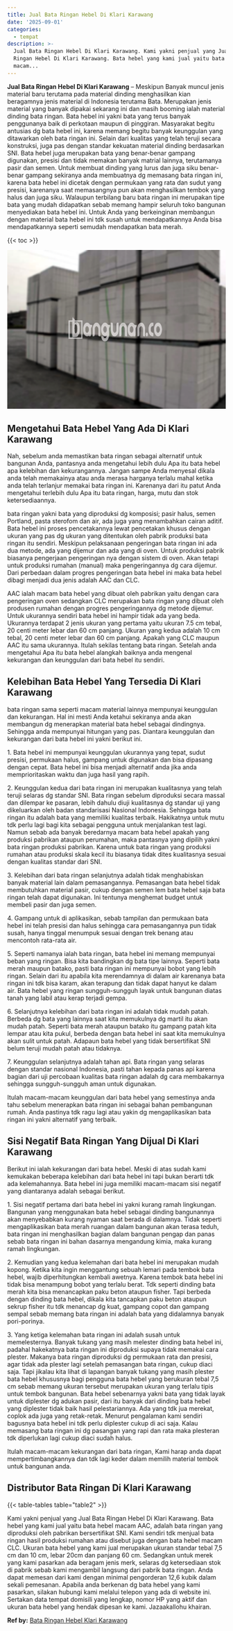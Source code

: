 ```yaml
---
title: Jual Bata Ringan Hebel Di Klari Karawang
date: '2025-09-01'
categories:
  - tempat
description: >-
  Jual Bata Ringan Hebel Di Klari Karawang. Kami yakni penjual yang Jual Bata
  Ringan Hebel Di Klari Karawang. Bata hebel yang kami jual yaitu bata hebel
  macam...
---
```


**Jual Bata Ringan Hebel Di Klari Karawang** – Meskipun Banyak muncul jenis material baru terutama pada material dinding menghasilkan kian beragamnya jenis material di Indonesia terutama Bata. Merupakan jenis material yang banyak dipakai sekarang ini dan masih booming ialah material dinding bata ringan. Bata hebel ini yakni bata yang terus banyak penggunanya baik di perkotaan maupun di pinggiran. Masyarakat begitu antusias dg bata hebel ini, karena memang begitu banyak keunggulan yang ditawarkan oleh bata ringan ini. Selain dari kualitas yang telah teruji secara konstruksi, juga pas dengan standar kekuatan material dinding berdasarkan SNI. Bata hebel juga merupakan bata yang benar-benar gampang digunakan, presisi dan tidak memakan banyak matrial lainnya, terutamanya pasir dan semen. Untuk membuat dinding yang lurus dan juga siku benar-benar gampang sekiranya anda membuatnya dg memasang bata ringan ini, karena bata hebel ini dicetak dengan permukaan yang rata dan sudut yang presisi, karenanya saat memasangnya pun akan menghasilkan tembok yang halus dan juga siku. Walaupun terbilang baru bata ringan ini merupakan tipe bata yang mudah didapatkan sebab memang hampir seluruh toko bangunan menyediakan bata hebel ini. Untuk Anda yang berkeinginan membangun dengan material bata hebel ini tdk susah untuk mendapatkannya Anda bisa mendapatkannya seperti semudah mendapatkan bata merah.

{{< toc >}}

![Jual Bata Ringan Hebel Di Klari Karawang](/images/jual-hebel-murah-43.png)

## Mengetahui Bata Hebel Yang Ada Di Klari Karawang

Nah, sebelum anda memastikan bata ringan sebagai alternatif untuk bangunan Anda, pantasnya anda mengetahui lebih dulu Apa itu bata hebel apa kelebihan dan kekurangannya. Jangan sampe Anda menyesal dikala anda telah memakainya atau anda merasa harganya terlalu mahal ketika anda telah terlanjur memakai bata ringan ini. Karenanya dari itu patut Anda mengetahui terlebih dulu Apa itu bata ringan, harga, mutu dan stok ketersediaannya.

bata ringan yakni bata yang diproduksi dg komposisi; pasir halus, semen Portland, pasta sterofom dan air, ada juga yang menambahkan cairan aditif. Bata hebel ini proses pencetakannya lewat pencetakan khusus dengan ukuran yang pas dg ukuran yang ditentukan oleh pabrik produksi bata ringan itu sendiri. Meskipun pelaksanaan pengeringan bata ringan ini ada dua metode, ada yang dijemur dan ada yang di oven. Untuk produksi pabrik biasanya pengerjaan pengeringan nya dengan sistem di oven. Akan tetapi untuk produksi rumahan (manual) maka pengeringannya dg cara dijemur. Dari perbedaan dalam progres pengeringan bata hebel ini maka bata hebel dibagi menjadi dua jenis adalah AAC dan CLC.

AAC ialah macam bata hebel yang dibuat oleh pabrikan yaitu dengan cara pengeringan oven sedangkan CLC merupakan bata ringan yang dibuat oleh produsen rumahan dengan progres pengeringannya dg metode dijemur. Untuk ukurannya sendiri bata hebel ini hampir tidak ada yang beda. Ukurannya terdapat 2 jenis ukuran yang pertama yaitu ukuran 7.5 cm tebal, 20 centi meter lebar dan 60 cm panjang. Ukuran yang kedua adalah 10 cm tebal, 20 centi meter lebar dan 60 cm panjang. Apakah yang CLC maupun AAC itu sama ukurannya. Itulah sekilas tentang bata ringan. Setelah anda mengetahui Apa itu bata hebel alangkah baiknya anda mengenal kekurangan dan keunggulan dari bata hebel itu sendiri.

## Kelebihan Bata Hebel Yang Tersedia Di Klari Karawang

bata ringan sama seperti macam material lainnya mempunyai keunggulan dan kekurangan. Hal ini mesti Anda ketahui sekiranya anda akan membangun dg menerapkan material bata hebel sebagai dindingnya. Sehingga anda mempunyai hitungan yang pas. Diantara keunggulan dan kekurangan dari bata hebel ini yakni berikut ini.

1\. Bata hebel ini mempunyai keunggulan ukurannya yang tepat, sudut presisi, permukaan halus, gampang untuk digunakan dan bisa dipasang dengan cepat. Bata hebel ini bisa menjadi alternatif anda jika anda memprioritaskan waktu dan juga hasil yang rapih.

2\. Keunggulan kedua dari bata ringan ini merupakan kualitasnya yang telah teruji selaras dg standar SNI. Bata ringan sebelum diproduksi secara massal dan dilempar ke pasaran, lebih dahulu diuji kualitasnya dg standar uji yang dikeluarkan oleh badan standarisasi Nasional Indonesia. Sehingga bata ringan itu adalah bata yang memiliki kualitas terbaik. Hakikatnya untuk mutu tdk perlu lagi bagi kita sebagai pengguna untuk menjalankan test lagi. Namun sebab ada banyak beredarnya macam bata hebel apakah yang produksi pabrikan ataupun perumahan, maka pantasnya yang dipilih yakni bata ringan produksi pabrikan. Karena untuk bata ringan yang produksi rumahan atau produksi skala kecil itu biasanya tidak dites kualitasnya sesuai dengan kualitas standar dari SNI.

3\. Kelebihan dari bata ringan selanjutnya adalah tidak menghabiskan banyak material lain dalam pemasangannya. Pemasangan bata hebel tidak membutuhkan material pasir, cukup dengan semen lem bata hebel saja bata ringan telah dapat digunakan. Ini tentunya menghemat budget untuk membeli pasir dan juga semen.

4\. Gampang untuk di aplikasikan, sebab tampilan dan permukaan bata hebel ini telah presisi dan halus sehingga cara pemasangannya pun tidak susah, hanya tinggal menumpuk sesuai dengan trek benang atau mencontoh rata-rata air.

5\. Seperti namanya ialah bata ringan, bata hebel ini memang mempunyai beban yang ringan. Bisa kita bandingkan dg bata tipe lainnya. Seperti bata merah maupun batako, pasti bata ringan ini mempunyai bobot yang lebih ringan. Selain dari itu apabila kita merendamnya di dalam air karenanya bata ringan ini tdk bisa karam, akan terapung dan tidak dapat hanyut ke dalam air. Bata hebel yang ringan sungguh-sungguh layak untuk bangunan diatas tanah yang labil atau kerap terjadi gempa.

6\. Selanjutnya kelebihan dari bata ringan ini adalah tidak mudah patah. Berbeda dg bata yang lainnya saat kita memukulnya dg martil itu akan mudah patah. Seperti bata merah ataupun batako itu gampang patah kita lempar atau kita pukul, berbeda dengan bata hebel ini saat kita memukulnya akan sulit untuk patah. Adapaun bata hebel yang tidak bersertifikat SNI belum teruji mudah patah atau tidaknya.

7\. Keunggulan selanjutnya adalah tahan api. Bata ringan yang selaras dengan standar nasional Indonesia, pasti tahan kepada panas api karena bagian dari uji percobaan kualitas bata ringan adalah dg cara membakarnya sehingga sungguh-sungguh aman untuk digunakan.

Itulah macam-macam keunggulan dari bata hebel yang semestinya anda tahu sebelum menerapkan bata ringan ini sebagai bahan pembangunan rumah. Anda pastinya tdk ragu lagi atau yakin dg mengaplikasikan bata ringan ini yakni alternatif yang terbaik.

## Sisi Negatif Bata Ringan Yang Dijual Di Klari Karawang

Berikut ini ialah kekurangan dari bata hebel. Meski di atas sudah kami kemukakan beberapa kelebihan dari bata hebel ini tapi bukan berarti tdk ada kelemahannya. Bata hebel ini juga memiliki macam-macam sisi negatif yang diantaranya adalah sebagai berikut.

1\. Sisi negatif pertama dari bata hebel ini yakni kurang ramah lingkungan. Bangunan yang menggunakan bata hebel sebagai dinding bangunannya akan menyebabkan kurang nyaman saat berada di dalamnya. Tidak seperti mengaplikasikan bata merah ruangan dalam bangunan akan terasa teduh, bata ringan ini menghasilkan bagian dalam bangunan pengap dan panas sebab bata ringan ini bahan dasarnya mengandung kimia, maka kurang ramah lingkungan.

2\. Kemudian yang kedua kelemahan dari bata hebel ini merupakan mudah kopong. Ketika kita ingin menggantung sebuah lemari pada tembok bata hebel, wajib diperhitungkan kembali awetnya. Karena tembok bata hebel ini tidak bisa menampung bobot yang terlalu berat. Tdk seperti dinding bata merah kita bisa menancapkan paku beton ataupun fisher. Tapi berbeda dengan dinding bata hebel, dikala kita tancapkan paku beton ataupun sekrup fisher itu tdk menancap dg kuat, gampang copot dan gampang sempal sebab memang bata ringan ini adalah bata yang didalamnya banyak pori-porinya.

3\. Yang ketiga kelemahan bata ringan ini adalah susah untuk memelesternya. Banyak tukang yang masih melester dinding bata hebel ini, padahal hakekatnya bata ringan ini diproduksi supaya tidak memakai cara plester. Makanya bata ringan diproduksi dg permukaan rata dan presisi, agar tidak ada plester lagi setelah pemasangan bata ringan, cukup diaci saja. Tapi jikalau kita lihat di lapangan banyak tukang yang masih plester bata hebel khususnya bagi pengguna bata hebel yang berukuran tebal 7,5 cm sebab memang ukuran tersebut merupakan ukuran yang terlalu tipis untuk tembok bangunan. Bata hebel sebenarnya yakni bata yang tidak layak untuk diplester dg adukan pasir, dari itu banyak dari dinding bata hebel yang diplester tidak baik hasil pelestariannya. Ada yang tdk jua merekat, coplok ada juga yang retak-retak. Menurut pengalaman kami sendiri bagusnya bata hebel ini tdk perlu diplester cukup di aci saja. Kalau memasang bata ringan ini dg pasangan yang rapi dan rata maka plesteran tdk diperlukan lagi cukup diaci sudah halus.

Itulah macam-macam kekurangan dari bata ringan, Kami harap anda dapat mempertimbangkannya dan tdk lagi keder dalam memilih material tembok untuk bangunan anda.

## Distributor Bata Ringan Di Klari Karawang

{{< table-tables table="table2" >}}

Kami yakni penjual yang Jual Bata Ringan Hebel Di Klari Karawang. Bata hebel yang kami jual yaitu bata hebel macam AAC, adalah bata ringan yang diproduksi oleh pabrikan bersertifikat SNI. Kami sendiri tdk menjual bata ringan hasil produksi rumahan atau disebut juga dengan bata hebel macam CLC. Ukuran bata hebel yang kami jual merupakan ukuran standar tebal 7,5 cm dan 10 cm, lebar 20cm dan panjang 60 cm. Sedangkan untuk merek yang kami pasarkan ada beragam jenis merk, selaras dg ketersediaan stok di pabrik sebab kami mengambil langsung dari pabrik bata ringan. Anda dapat memesan dari kami dengan minimal pengorderan 12,6 kubik dalam sekali pemesanan. Apabila anda berkenan dg bata hebel yang kami pasarkan, silakan hubungi kami melalui telepon yang ada di website ini. Sertakan data tempat domisili yang lengkap, nomor HP yang aktif dan ukuran bata hebel yang hendak dipesan ke kami. Jazaakallohu khairan.

**Ref by:** [Bata Ringan Hebel Klari Karawang](https://id.wikipedia.org/wiki/Bata)
